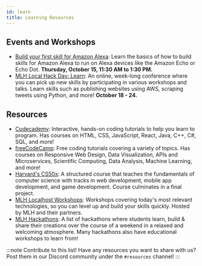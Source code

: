 ```yaml
---
id: learn
title: Learning Resources
---
```


## Events and Workshops

- [Build your first skill for Amazon Alexa](https://organize.mlh.io/participants/events/4986-build-your-first-skill-for-amazon-alexa): Learn the basics of how to build skills for Amazon Alexa to run on Alexa devices like the Amazon Echo or Echo Dot. **Thursday, October 15, 11:30 AM to 1:30 PM.**
- [MLH Local Hack Day: Learn](https://localhackday.mlh.io/learn): An online, week-long conference where you can pick up new skills by participating in various workshops and talks. Learn skills such as publishing websites using AWS, scraping tweets using Python, and more! **October 18 - 24.**

## Resources

- [Codecademy](https://www.codecademy.com): Interactive, hands-on coding tutorials to help you learn to program. Has courses on HTML, CSS, JavaScript, React, Java, C++, C#, SQL, and more!
- [freeCodeCamp](https://www.freecodecamp.org/): Free coding tutorials covering a variety of topics. Has courses on Responsive Web Design, Data Visualization, APIs and Microservices, Scientific Computing, Data Analysis, Machine Learning, and more!
- [Harvard's CS50x](https://cs50.harvard.edu/x/2020): A structured course that teaches the fundamentals of computer science with tracks in web development, mobile app development, and game development. Course culminates in a final project.
- [MLH Localhost Workshops](https://mlh.io/seasons/localhost/events): Workshops covering today's most relevant technologies, so you can level up and build your skills quickly. Hosted by MLH and their partners.
- [MLH Hackathons](https://mlh.io/seasons/2021/events): A list of hackathons where students learn, build & share their creations over the course of a weekend in a relaxed and welcoming atmosphere. Many hackathons also have educational workshops to learn from!

:::note Contribute to this list!
Have any resources you want to share with us? Post them in our Discord community under the `#resources` channel!
:::
